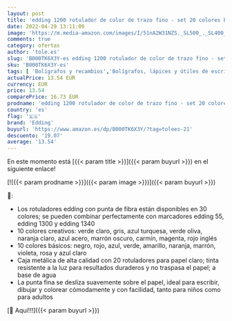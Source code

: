 ```yaml
---
layout: post
title: 'edding 1200 rotulador de color de trazo fino - set 20 colores brillantes - punta redonda de 1 mm - marcador dibujar y escribir'
date: 2022-04-20 13:11:09
image: 'https://m.media-amazon.com/images/I/51nA2W31NZS._SL500_._SL400_.jpg'
comments: true
category: ofertas
author: 'tole.es'
slug: 'B000TK6X3Y-es edding 1200 rotulador de color de trazo fino - set 20...'
sku: 'B000TK6X3Y-es'
tags: [ 'Bolígrafos y recambios','Bolígrafos, lápices y útiles de escritura','Oficina y papelería','Rotuladores de punta fina','edding','rotulador','🇪🇸', ]
actualPrice: 13.54 EUR
currency: EUR
price: 13.54
comparePrice: 16.73 EUR
prodname: 'edding 1200 rotulador de color de trazo fino - set 20 colores brillantes - punta redonda de 1 mm - marcador dibujar y escribir'
country: 'es'
flag: '🇪🇸'
brand: 'Edding'
buyurl: 'https://www.amazon.es/dp/B000TK6X3Y/?tag=tolees-21'
descuento: '19.07'
average: '13.54'
---
```


En este momento está [{{< param title >}}]({{< param buyurl >}}) en el siguiente enlace!

[![{{< param prodname >}}]({{< param image >}})]({{< param buyurl >}})

🔎:

- Los rotuladores edding con punta de fibra están disponibles en 30 colores; se pueden combinar perfectamente con marcadores edding 55, edding 1300 y edding 1340
- 10 colores creativos: verde claro, gris, azul turquesa, verde oliva, naranja claro, azul acero, marrón oscuro, carmín, magenta, rojo inglés
- 10 colores básicos: negro, rojo, azul, verde, amarillo, naranja, marrón, violeta, rosa y azul claro
- Caja metálica de alta calidad con 20 rotuladores para papel claro; tinta resistente a la luz para resultados duraderos y no traspasa el papel; a base de agua
- La punta fina se desliza suavemente sobre el papel, ideal para escribir, dibujar y colorear cómodamente y con facilidad, tanto para niños como para adultos

[🛒 Aquí!!!]({{< param buyurl >}})
